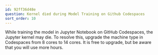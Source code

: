 ```yaml
---
id: 92ff36d48e
question: Kernel died during Model Training on Github Codespaces
sort_order: 10
---
```


While training the model in Jupyter Notebook on GitHub Codespaces, the Jupyter kernel may die. To resolve this, upgrade the machine type in Codespaces from 8 cores to 14 cores. It is free to upgrade, but be aware that you will use more hours.